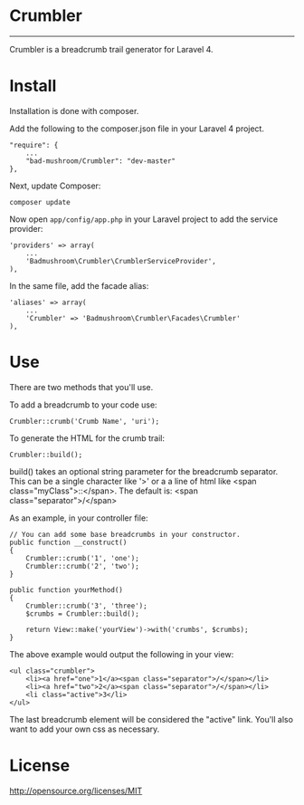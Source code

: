 # Crumbler
---

Crumbler is a breadcrumb trail generator for Laravel 4.

# Install

Installation is done with composer. 

Add the following to the composer.json file in your Laravel 4 project.

	"require": {
		...
		"bad-mushroom/Crumbler": "dev-master"
	},

Next, update Composer:

    composer update

Now open `app/config/app.php` in your Laravel project to add the service provider:

	'providers' => array(
		...
		'Badmushroom\Crumbler\CrumblerServiceProvider',
	),

In the same file, add the facade alias:

	'aliases' => array(
		...
		'Crumbler' => 'Badmushroom\Crumbler\Facades\Crumbler'
	),

# Use

There are two methods that you'll use. 

To add a breadcrumb to your code use:

	Crumbler::crumb('Crumb Name', 'uri');

To generate the HTML for the crumb trail:

	Crumbler::build();

build() takes an optional string parameter for the breadcrumb separator. This can be a single character like '&gt;' or 
a a line of html like &lt;span class="myClass"&gt;::&lt;/span&gt;. The default is: &lt;span class="separator"&gt;/&lt;/span&gt;

As an example, in your controller file:


	// You can add some base breadcrumbs in your constructor.
	public function __construct()
	{
		Crumbler::crumb('1', 'one');
		Crumbler::crumb('2', 'two');
	}

	public function yourMethod()
	{	
		Crumbler::crumb('3', 'three');
		$crumbs = Crumbler::build();

		return View::make('yourView')->with('crumbs', $crumbs);
	}


The above example would output the following in your view:


	<ul class="crumbler">
		<li><a href="one">1</a><span class="separator">/</span></li>
		<li><a href="two">2</a><span class="separator">/</span></li>
		<li class="active">3</li>
	</ul>

The last breadcrumb element will be considered the "active" link. You'll also want to add your own css as necessary.

# License

http://opensource.org/licenses/MIT